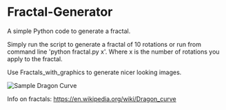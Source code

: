 # Fractal-Generator

A simple Python code to generate a fractal. 

Simply run the script to generate a fractal of 10 rotations or run from command line 'python fractal.py x'. Where x is the number of rotations you apply to the fractal.

Use Fractals_with_graphics to generate nicer looking images.

![Sample Dragon Curve](https://github.com/MatInGit/Fractal-Generator/sample_curve.png)

Info on fractals: https://en.wikipedia.org/wiki/Dragon_curve
